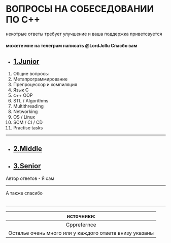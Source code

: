 # ВОПРОСЫ НА СОБЕСЕДОВАНИИ ПО С++

некотрые ответы требует улучшение и ваша поддержка приветсвуется 

#### можете мне на телеграм написать @LordJollu Спасбо вам

- ## [1.Junior](./junior.md)
1. Общие вопросы
2. Метапрограммирование
3. Препроцессор и компиляция
4. Язык C
5. c++ OOP
6. STL / Algorithms
7. Multithreading
8. Networking
9. OS / Linux
10. SCM / CI / CD
11. Practise tasks

---

- ## [2.Middle](./middle.md)
- ## [3.Senior](./senior.md)



Автор ответов - Я сам

---

А также спасибо 

| |
|:---:|
---
|источники:|
|:---------:|
|Cpprefernce |
|Осталье очень много или у каждого ответа внизу указаны |
